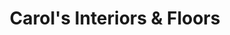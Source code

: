 ---
title: "Carol's Interiors & Floors"
url: /homosassa/carols-interiors-and-floors/
shop: flooring
---